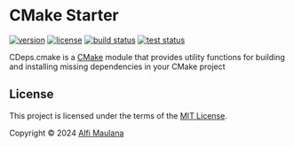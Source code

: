 # CMake Starter

[![version](https://img.shields.io/github/v/release/threeal/CDeps.cmake?style=flat-square)](https://github.com/threeal/CDeps.cmake/releases)
[![license](https://img.shields.io/github/license/threeal/CDeps.cmake?style=flat-square)](./LICENSE)
[![build status](https://img.shields.io/github/actions/workflow/status/threeal/CDeps.cmake/build.yaml?branch=main&style=flat-square)](https://github.com/threeal/CDeps.cmake/actions/workflows/build.yaml)
[![test status](https://img.shields.io/github/actions/workflow/status/threeal/CDeps.cmake/test.yaml?branch=main&label=test&style=flat-square)](https://github.com/threeal/CDeps.cmake/actions/workflows/test.yaml)

CDeps.cmake is a [CMake](https://cmake.org/) module that provides utility functions for building and installing missing dependencies in your CMake project

## License

This project is licensed under the terms of the [MIT License](./LICENSE).

Copyright © 2024 [Alfi Maulana](https://github.com/threeal)
